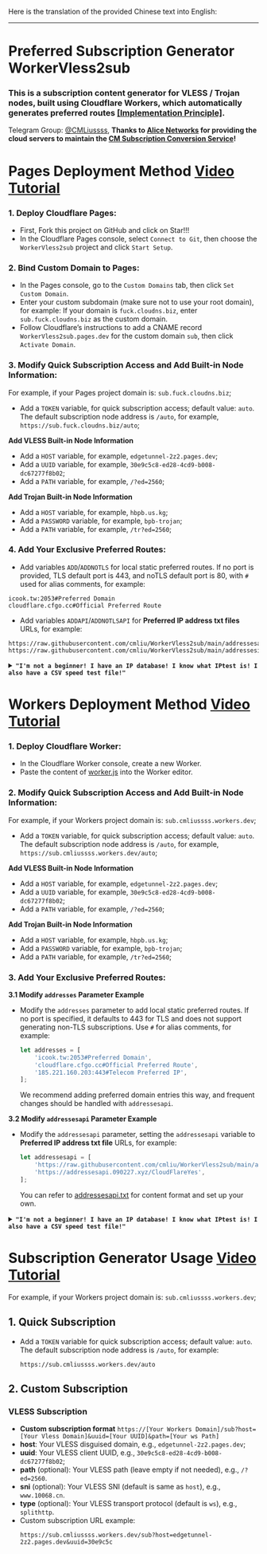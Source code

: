 Here is the translation of the provided Chinese text into English:

---

# Preferred Subscription Generator WorkerVless2sub

### This is a subscription content generator for VLESS / Trojan nodes, built using Cloudflare Workers, which automatically generates preferred routes [[Implementation Principle]](https://www.youtube.com/watch?v=p-KhFJAC4WQ&t=70s).

Telegram Group: [@CMLiussss](https://t.me/CMLiussss), **Thanks to [Alice Networks](https://alice.ws/aff.php?aff=15) for providing the cloud servers to maintain the [CM Subscription Conversion Service](https://sub.fxxk.dedyn.io/)!**

# Pages Deployment Method [Video Tutorial](https://www.youtube.com/watch?v=p-KhFJAC4WQ&t=509s)

### 1. Deploy Cloudflare Pages:
   - First, Fork this project on GitHub and click on Star!!!
   - In the Cloudflare Pages console, select `Connect to Git`, then choose the `WorkerVless2sub` project and click `Start Setup`.
     
### 2. Bind Custom Domain to Pages:
   - In the Pages console, go to the `Custom Domains` tab, then click `Set Custom Domain`.
   - Enter your custom subdomain (make sure not to use your root domain), for example:
     If your domain is `fuck.cloudns.biz`, enter `sub.fuck.cloudns.biz` as the custom domain.
   - Follow Cloudflare’s instructions to add a CNAME record `WorkerVless2sub.pages.dev` for the custom domain `sub`, then click `Activate Domain`.

### 3. Modify Quick Subscription Access and Add Built-in Node Information:

  For example, if your Pages project domain is: `sub.fuck.cloudns.biz`;
   - Add a `TOKEN` variable, for quick subscription access; default value: `auto`. The default subscription node address is `/auto`, for example, `https://sub.fuck.cloudns.biz/auto`;

**Add VLESS Built-in Node Information**
   - Add a `HOST` variable, for example, `edgetunnel-2z2.pages.dev`;
   - Add a `UUID` variable, for example, `30e9c5c8-ed28-4cd9-b008-dc67277f8b02`;
   - Add a `PATH` variable, for example, `/?ed=2560`;

**Add Trojan Built-in Node Information**
   - Add a `HOST` variable, for example, `hbpb.us.kg`;
   - Add a `PASSWORD` variable, for example, `bpb-trojan`;
   - Add a `PATH` variable, for example, `/tr?ed=2560`;

### 4. Add Your Exclusive Preferred Routes:

   - Add variables `ADD`/`ADDNOTLS` for local static preferred routes. If no port is provided, TLS default port is 443, and noTLS default port is 80, with `#` used for alias comments, for example:
   ```
   icook.tw:2053#Preferred Domain
   cloudflare.cfgo.cc#Official Preferred Route
   ```

   - Add variables `ADDAPI`/`ADDNOTLSAPI` for **Preferred IP address txt files** URLs, for example:
   ```url
   https://raw.githubusercontent.com/cmliu/WorkerVless2sub/main/addressesapi.txt
   https://raw.githubusercontent.com/cmliu/WorkerVless2sub/main/addressesipv6api.txt
   ```

<details>
<summary><code><strong>"I'm not a beginner! I have an IP database! I know what IPtest is! I also have a CSV speed test file!"</strong></code></summary>

   - Add the variable `ADDCSV` for **IPtest speed test CSV file URLs**, for example:
   ```js
   https://raw.githubusercontent.com/cmliu/WorkerVless2sub/main/addressescsv.csv
   ```
   - Add the variable `DLS`, which stands for `ADDCSV` meeting the minimum speed requirement. IPs that do not meet this value will not be added to the preferred subscription content. Note: Ignore units, only consider the numerical value, and adjust based on your speed test results. For example:
   ```js
   8
   ```

 </details>

# Workers Deployment Method [Video Tutorial](https://youtu.be/AtCF7eq0hcE)

### 1. Deploy Cloudflare Worker:

   - In the Cloudflare Worker console, create a new Worker.
   - Paste the content of [worker.js](https://github.com/cmliu/WorkerVless2sub/blob/main/_worker.js) into the Worker editor.

### 2. Modify Quick Subscription Access and Add Built-in Node Information:

  For example, if your Workers project domain is: `sub.cmliussss.workers.dev`;
   - Add a `TOKEN` variable, for quick subscription access; default value: `auto`. The default subscription node address is `/auto`, for example, `https://sub.cmliussss.workers.dev/auto`;

**Add VLESS Built-in Node Information**
   - Add a `HOST` variable, for example, `edgetunnel-2z2.pages.dev`;
   - Add a `UUID` variable, for example, `30e9c5c8-ed28-4cd9-b008-dc67277f8b02`;
   - Add a `PATH` variable, for example, `/?ed=2560`;

**Add Trojan Built-in Node Information**
   - Add a `HOST` variable, for example, `hbpb.us.kg`;
   - Add a `PASSWORD` variable, for example, `bpb-trojan`;
   - Add a `PATH` variable, for example, `/tr?ed=2560`;

### 3. Add Your Exclusive Preferred Routes:

**3.1 Modify `addresses` Parameter Example**

 - Modify the `addresses` parameter to add local static preferred routes. If no port is specified, it defaults to 443 for TLS and does not support generating non-TLS subscriptions. Use `#` for alias comments, for example:
	```js
	let addresses = [
		'icook.tw:2053#Preferred Domain',
		'cloudflare.cfgo.cc#Official Preferred Route',
		'185.221.160.203:443#Telecom Preferred IP',
	];
	```
	We recommend adding preferred domain entries this way, and frequent changes should be handled with `addressesapi`.

 **3.2 Modify `addressesapi` Parameter Example**
 
 - Modify the `addressesapi` parameter, setting the `addressesapi` variable to **Preferred IP address txt file** URLs, for example:
	```js
	let addressesapi = [
		'https://raw.githubusercontent.com/cmliu/WorkerVless2sub/main/addressesapi.txt',
 		'https://addressesapi.090227.xyz/CloudFlareYes',
	];
	```
	You can refer to [addressesapi.txt](https://raw.githubusercontent.com/cmliu/WorkerVless2sub/main/addressesapi.txt) for content format and set up your own.

<details>
<summary><code><strong>"I'm not a beginner! I have an IP database! I know what IPtest is! I also have a CSV speed test file!"</strong></code></summary>

 
  **3.3 Modify `addressescsv` Parameter Example**
  
 - Modify the `addressescsv` parameter, setting the `addressescsv` variable to **IPtest speed test result CSV file URL**, for example:
	```js
	let DLS = 4; // Speed threshold
	let addressescsv = [
		'https://raw.githubusercontent.com/cmliu/WorkerVless2sub/main/addressescsv.csv',
 		'https://raw.githubusercontent.com/cmliu/WorkerVless2sub/main/addressescsv.csv',
	];
	```
	`DLS` is the minimum speed required. IPs not meeting this value will not be added to the preferred subscription content. Note: Only consider the numeric value, adjust according to your speed test results.

 </details>

# Subscription Generator Usage [Video Tutorial](https://youtu.be/OjqCKeEY7DQ)

  For example, if your Workers project domain is: `sub.cmliussss.workers.dev`;
  
## 1. Quick Subscription

   - Add a `TOKEN` variable for quick subscription access; default value: `auto`. The default subscription node address is `/auto`, for example:
     ```url
     https://sub.cmliussss.workers.dev/auto
     ```
     
## 2. Custom Subscription 
### VLESS Subscription
   - **Custom subscription format** `https://[Your Workers Domain]/sub?host=[Your Vless Domain]&uuid=[Your UUID]&path=[Your ws Path]`
   - **host**: Your VLESS disguised domain, e.g., `edgetunnel-2z2.pages.dev`;
   - **uuid**: Your VLESS client UUID, e.g., `30e9c5c8-ed28-4cd9-b008-dc67277f8b02`;
   - **path** (optional): Your VLESS path (leave empty if not needed), e.g., `/?ed=2560`.
   - **sni** (optional): Your VLESS SNI (default is same as `host`), e.g., `www.10068.cn`.
   - **type** (optional): Your VLESS transport protocol (default is `ws`), e.g., `splithttp`.
   - Custom subscription URL example:
     ```url
     https://sub.cmliussss.workers.dev/sub?host=edgetunnel-2z2.pages.dev&uuid=30e9c5c
